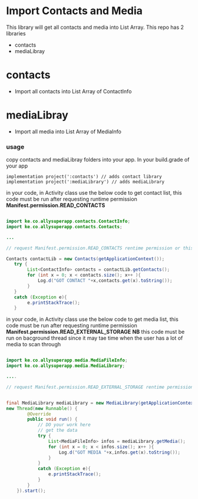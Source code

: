 # Import Contacts and Media
This library will get all contacts and media into List Array. This repo has 2 libraries
  - contacts
  - mediaLibray

# contacts
  - Import all contacts into List Array of ContactInfo
# mediaLibray
  - Import all media into List Array of MediaInfo

### usage
copy contacts and mediaLibray folders into your app.
In your build.grade of your app
```
implementation project(':contacts') // adds contact library
implementation project(':mediaLibrary') // adds mediaLibrary
```

in your code, in Activity class use the below code to get contact list, this code must be run after requesting runtime permission **Manifest.permission.READ_CONTACTS**
```java

import ke.co.allysuperapp.contacts.ContactInfo;
import ke.co.allysuperapp.contacts.Contacts;

...

// request Manifest.permission.READ_CONTACTS rentime permission or this code will through error

Contacts contactLib = new Contacts(getApplicationContext());
   try {
        List<ContactInfo> contacts = contactLib.getContacts();
        for (int x = 0; x < contacts.size(); x++ ){
            Log.d("GOT CONTACT "+x,contacts.get(x).toString());
        }
   }
   catch (Exception e){
        e.printStackTrace();
   }
```

in your code, in Activity class use the below code to get media list, this code must be run after requesting runtime permission **Manifest.permission.READ_EXTERNAL_STORAGE**
**NB** this code must be run on bacground thread since it may tae time when the user has a lot of media to scan through
```java

import ke.co.allysuperapp.media.MediaFileInfo;
import ke.co.allysuperapp.media.MediaLibrary;

....

// request Manifest.permission.READ_EXTERNAL_STORAGE rentime permission or this code will through error


final MediaLibrary mediaLibrary = new MediaLibrary(getApplicationContext());
new Thread(new Runnable() {
        @Override
        public void run() {
            // DO your work here
            // get the data
            try {
                List<MediaFileInfo> infos = mediaLibrary.getMedia();
                for (int x = 0; x < infos.size(); x++ ){
                    Log.d("GOT MEDIA "+x,infos.get(x).toString());
                }
            }
            catch (Exception e){
                e.printStackTrace();
            }
        }
    }).start();
```